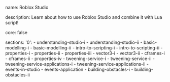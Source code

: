 name: Roblox Studio

description: Learn about how to use Roblox Studio and combine it with Lua script!

core: false

sections: 
    '0':
    - understanding-studio-i
    - understanding-studio-ii
    - basic-modelling-i
    - basic-modelling-ii
    - intro-to-scripting-i
    - intro-to-scripting-ii
    - properties-i
    - properties-ii
    - properties-iii
    - vector3-i
    - vector3-ii
    - cframes-i
    - cframes-ii
    - properties-iv
    - tweening-service-i
    - tweening-service-ii
    - tweening-service-applications-i
    - tweening-service-applications-ii
    - events-in-studio
    - events-application
    - building-obstacles-i
    - building-obstacles-ii
